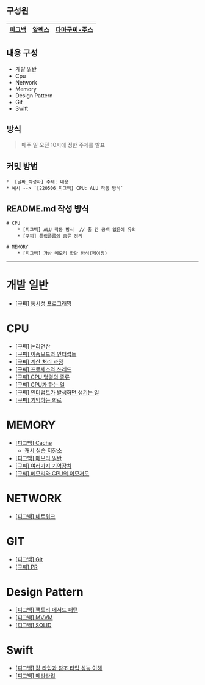 ## 구성원


|[피그백](https://github.com/Piggy-Seob)|[알렉스](https://github.com/SongTaehwan)| [다마구찌-주스](https://github.com/Damagucci-Juice)|
|----|----|----|

## 내용 구성
*   개발 일반
*   Cpu
*   Network
*   Memory 
*   Design Pattern
*   Git
*   Swift

## 방식
> 매주 일 오전 10시에 정한 주제를 발표

## 커밋 방법

    *  [날짜_작성자] 주제: 내용
    * 예시 --> `[220506_피그백] CPU: ALU 작동 방식`
    
## README.md 작성 방식
```
# CPU
    * [피그백] ALU 작동 방식  // 줄 간 공백 없음에 유의
    * [구찌] 플립플롭의 종류 정리
    
# MEMORY
    * [피그백] 가상 메모리 할당 방식(페이징)
```

---
# 개발 일반
  * [[구찌] 동시성 프로그래밍](https://github.com/Damagucci-Juice/SundayTechTalk/blob/master/ETC/MetaType%2C%20DependencyInjection.playground/ConcurrencyProgramming.md)
# CPU
  * [[구찌] 논리연산](https://github.com/Damagucci-Juice/ComputerScienceAndDesignPatternForBegginer/blob/master/cpu/CPU%20%E4%B8%AD%20%EB%85%BC%EB%A6%AC%EC%97%B0%EC%82%B0.md)
  * [[구찌] 이중모드와 인터럽트](https://github.com/Damagucci-Juice/ComputerScienceAndDesignPatternForBegginer/blob/master/cpu/DoubleModeAndInterrupt.md)
  * [[구찌] 계산 처리 과정](https://github.com/Damagucci-Juice/ComputerScienceAndDesignPatternForBegginer/blob/master/cpu/HowCanCPUProcess.md)
  * [[구찌] 프로세스와 쓰레드](https://github.com/Damagucci-Juice/ComputerScienceAndDesignPatternForBegginer/blob/master/cpu/ProcessAndThread.md)
  * [[구찌] CPU 명령의 종류](https://github.com/Damagucci-Juice/ComputerScienceAndDesignPatternForBegginer/blob/master/cpu/SortOfCommand.md)
  * [[구찌] CPU가 하는 일](https://github.com/Damagucci-Juice/ComputerScienceAndDesignPatternForBegginer/blob/master/cpu/WhatDoesCPUWork.md)
  * [[구찌] 인터럽트가 발생하면 생기는 일](https://github.com/Damagucci-Juice/ComputerScienceAndDesignPatternForBegginer/blob/master/cpu/interrupt.md)
  * [[구찌] 기억하는 회로](https://github.com/Damagucci-Juice/ComputerScienceAndDesignPatternForBegginer/blob/master/cpu/%EA%B8%B0%EC%96%B5%ED%95%98%EB%8A%94%20%ED%9A%8C%EB%A1%9C.md)
# MEMORY
  * [[피그백] Cache](https://seob-p.tistory.com/11)
    * [캐시 실습 저장소](https://github.com/Damagucci-Juice/ComputerScienceAndDesignPatternForBegginer/tree/master/memory/CachingPractice)   
  * [[피그백] 메모리 일반](https://marble-walk-de2.notion.site/61026ae9875b4e2ea988e29aff0c1a57)
  * [[구찌] 여러가지 기억장치](https://github.com/Damagucci-Juice/ComputerScienceAndDesignPatternForBegginer/blob/master/memory/VariousMemory.md)
  * [[구찌] 메모리와 CPU의 이모저모](https://github.com/Damagucci-Juice/ComputerScienceAndDesignPatternForBegginer/blob/master/memory/%EB%A9%94%EB%AA%A8%EB%A6%AC%EC%99%80%20CPU%EC%9D%98%20%EC%9D%B4%EB%AA%A8%EC%A0%80%EB%AA%A8.md)
# NETWORK
  * [[피그백] 네트워크](https://www.notion.so/499f39ff169446d98789afc2b7abd6d3)
# GIT
  * [[피그백] Git](https://marble-walk-de2.notion.site/git-57285da346114348b7823acf96d9b49e)
  * [[구찌] PR](https://drive.google.com/file/d/1yglYI6dVw7pT6MVPtKXRtJJfluYi3HvP/view?usp=sharing)

# Design Pattern
  * [[피그백] 팩토리 메서드 패턴](https://github.com/P-SeoB/computerSienceAndDesignPatternForBegginer/tree/pigbag/DesignPattern/FactoryMethodPattern)
  * [[피그백] MVVM](https://github.com/P-SeoB/computerSienceAndDesignPatternForBegginer/tree/pigbag/DesignPattern/MVVMPractice)
  * [[피그백] SOLID](https://seob-p.tistory.com/13)
# Swift
  * [[피그백] 값 타입과 참조 타입 성능 이해](https://github.com/Damagucci-Juice/ComputerScienceAndDesignPatternForBegginer/tree/master/Performance)
  * [[피그백] 메타타입](https://seob-p.tistory.com/12)
